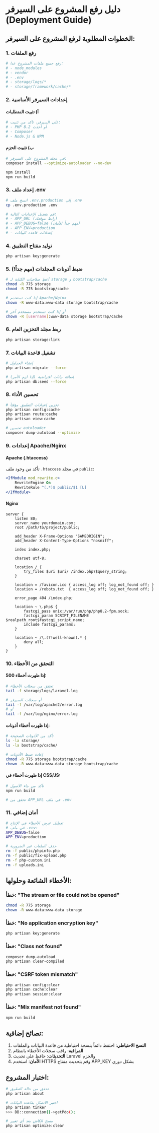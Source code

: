 # دليل رفع المشروع على السيرفر (Deployment Guide)

## الخطوات المطلوبة لرفع المشروع على السيرفر:

### 1. رفع الملفات
```bash
# رفع جميع ملفات المشروع عدا:
# - node_modules
# - vendor
# - .env
# - storage/logs/*
# - storage/framework/cache/*
```

### 2. إعدادات السيرفر الأساسية

#### أ) تثبيت المتطلبات
```bash
# على السيرفر، تأكد من تثبيت:
# - PHP 8.2 أو أحدث
# - Composer
# - Node.js & NPM
```

#### ب) تثبيت الحزم
```bash
# في مجلد المشروع على السيرفر:
composer install --optimize-autoloader --no-dev

npm install
npm run build
```

### 3. إعداد ملف .env
```bash
# انسخ ملف .env.production إلى .env
cp .env.production .env

# قم بتعديل الإعدادات التالية:
# - APP_URL (رابط موقعك)
# - APP_DEBUG=false (مهم جداً للأمان)
# - APP_ENV=production
# - إعدادات قاعدة البيانات
```

### 4. توليد مفتاح التطبيق
```bash
php artisan key:generate
```

### 5. ضبط أذونات المجلدات (مهم جداً!)
```bash
# أعطِ صلاحيات الكتابة لـ storage و bootstrap/cache
chmod -R 775 storage
chmod -R 775 bootstrap/cache

# إذا كنت تستخدم Apache/Nginx
chown -R www-data:www-data storage bootstrap/cache

# أو إذا كنت تستخدم مستخدم آخر
chown -R [username]:www-data storage bootstrap/cache
```

### 6. ربط مجلد التخزين العام
```bash
php artisan storage:link
```

### 7. تشغيل قاعدة البيانات
```bash
# إنشاء الجداول
php artisan migrate --force

# إضافة بيانات افتراضية (إذا لزم الأمر)
php artisan db:seed --force
```

### 8. تحسين الأداء
```bash
# تخزين إعدادات التطبيق مؤقتاً
php artisan config:cache
php artisan route:cache
php artisan view:cache

# تحسين autoloader
composer dump-autoload --optimize
```

### 9. إعدادات Apache/Nginx

#### Apache (.htaccess)
تأكد من وجود ملف `.htaccess` في مجلد `public`:
```apache
<IfModule mod_rewrite.c>
    RewriteEngine On
    RewriteRule ^(.*)$ public/$1 [L]
</IfModule>
```

#### Nginx
```nginx
server {
    listen 80;
    server_name yourdomain.com;
    root /path/to/project/public;

    add_header X-Frame-Options "SAMEORIGIN";
    add_header X-Content-Type-Options "nosniff";

    index index.php;

    charset utf-8;

    location / {
        try_files $uri $uri/ /index.php?$query_string;
    }

    location = /favicon.ico { access_log off; log_not_found off; }
    location = /robots.txt  { access_log off; log_not_found off; }

    error_page 404 /index.php;

    location ~ \.php$ {
        fastcgi_pass unix:/var/run/php/php8.2-fpm.sock;
        fastcgi_param SCRIPT_FILENAME $realpath_root$fastcgi_script_name;
        include fastcgi_params;
    }

    location ~ /\.(?!well-known).* {
        deny all;
    }
}
```

### 10. التحقق من الأخطاء

#### إذا ظهرت أخطاء 500:
```bash
# تحقق من سجلات الأخطاء
tail -f storage/logs/laravel.log

# أو سجلات السيرفر
tail -f /var/log/apache2/error.log
# أو
tail -f /var/log/nginx/error.log
```

#### إذا ظهرت أخطاء أذونات:
```bash
# تأكد من الأذونات الصحيحة
ls -la storage/
ls -la bootstrap/cache/

# إعادة ضبط الأذونات
chmod -R 775 storage bootstrap/cache
chown -R www-data:www-data storage bootstrap/cache
```

#### إذا ظهرت أخطاء في CSS/JS:
```bash
# تأكد من بناء الأصول
npm run build

# تحقق من APP_URL في ملف .env
```

### 11. أمان إضافي

```bash
# تعطيل عرض الأخطاء في الإنتاج
# في ملف .env:
APP_DEBUG=false
APP_ENV=production

# حذف الملفات غير الضرورية
rm -f public/phpinfo.php
rm -f public/fix-upload.php
rm -f php-custom.ini
rm -f uploads.ini
```

## الأخطاء الشائعة وحلولها:

### خطأ: "The stream or file could not be opened"
```bash
chmod -R 775 storage
chown -R www-data:www-data storage
```

### خطأ: "No application encryption key"
```bash
php artisan key:generate
```

### خطأ: "Class not found"
```bash
composer dump-autoload
php artisan clear-compiled
```

### خطأ: "CSRF token mismatch"
```bash
php artisan config:clear
php artisan cache:clear
php artisan session:clear
```

### خطأ: "Mix manifest not found"
```bash
npm run build
```

## نصائح إضافية:

1. **النسخ الاحتياطي**: احتفظ دائماً بنسخة احتياطية من قاعدة البيانات والملفات
2. **المراقبة**: راقب سجلات الأخطاء بانتظام
3. **التحديثات**: حافظ على تحديث Laravel والحزم
4. **الأمان**: استخدم HTTPS وقم بتحديث مفتاح APP_KEY بشكل دوري

## اختبار المشروع:

```bash
# تحقق من حالة التطبيق
php artisan about

# اختبر الاتصال بقاعدة البيانات
php artisan tinker
>>> DB::connection()->getPdo();

# مسح الكاش بعد أي تغيير
php artisan optimize:clear
```
